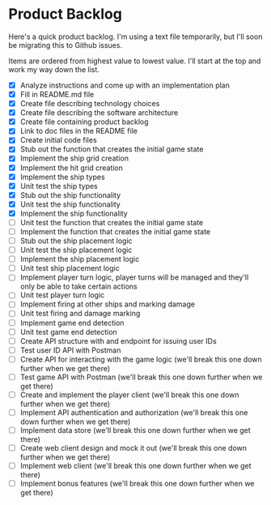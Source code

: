 # Product Backlog

Here's a quick product backlog. I'm using a text file temporarily, but I'll soon be migrating this to Github issues.

Items are ordered from highest value to lowest value. I'll start at the top and work my way down the list. 

- [x] Analyze instructions and come up with an implementation plan
- [x] Fill in README.md file
- [x] Create file describing technology choices
- [x] Create file describing the software architecture
- [x] Create file containing product backlog
- [x] Link to doc files in the README file
- [x] Create initial code files
- [x] Stub out the function that creates the initial game state
- [x] Implement the ship grid creation
- [x] Implement the hit grid creation
- [x] Implement the ship types
- [x] Unit test the ship types
- [x] Stub out the ship functionality
- [x] Unit test the ship functionality
- [x] Implement the ship functionality
- [ ] Unit test the function that creates the initial game state
- [ ] Implement the function that creates the initial game state
- [ ] Stub out the ship placement logic
- [ ] Unit test the ship placement logic
- [ ] Implement the ship placement logic
- [ ] Unit test ship placement logic
- [ ] Implement player turn logic, player turns will be managed and they'll only be able to take certain actions
- [ ] Unit test player turn logic
- [ ] Implement firing at other ships and marking damage
- [ ] Unit test firing and damage marking
- [ ] Implement game end detection
- [ ] Unit test game end detection
- [ ] Create API structure with and endpoint for issuing user IDs
- [ ] Test user ID API with Postman
- [ ] Create API for interacting with the game logic (we'll break this one down further when we get there)
- [ ] Test game API with Postman (we'll break this one down further when we get there)
- [ ] Create and implement the player client (we'll break this one down further when we get there)
- [ ] Implement API authentication and authorization (we'll break this one down further when we get there)
- [ ] Implement data store (we'll break this one down further when we get there)
- [ ] Create web client design and mock it out (we'll break this one down further when we get there)
- [ ] Implement web client (we'll break this one down further when we get there)
- [ ] Implement bonus features (we'll break this one down further when we get there)
